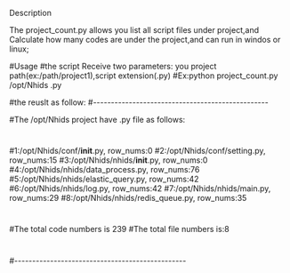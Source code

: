 Description

The project_count.py allows you list all script files under project,and Calculate how many codes are under the project,and can run in windos or linux;

#Usage
#the script Receive two parameters: you project path(ex:/path/project1),script extension(.py)
#Ex:python project_count.py /opt/Nhids .py

#the reuslt as follow:
#-------------------------------------------------

#The /opt/Nhids project have .py file as follows:
#
#1:/opt/Nhids/conf/__init__.py, row_nums:0
#2:/opt/Nhids/conf/setting.py, row_nums:15
#3:/opt/Nhids/nhids/__init__.py, row_nums:0
#4:/opt/Nhids/nhids/data_process.py, row_nums:76
#5:/opt/Nhids/nhids/elastic_query.py, row_nums:42
#6:/opt/Nhids/nhids/log.py, row_nums:42
#7:/opt/Nhids/nhids/main.py, row_nums:29
#8:/opt/Nhids/nhids/redis_queue.py, row_nums:35
#
#The total code numbers is 239
#The total file numbers is:8
#
#------------------------------------------------
